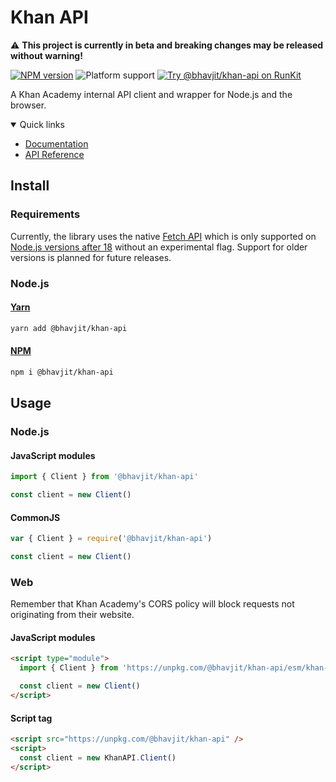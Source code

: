 # Khan API

⚠️ **This project is currently in beta and breaking changes may be released without warning!**

[![NPM version](https://img.shields.io/npm/v/@bhavjit/khan-api)](https://www.npmjs.com/package/@bhavjit/khan-api?activeTab=versions)
![Platform support](https://img.shields.io/node/v/@bhavjit/khan-api)
[![Try @bhavjit/khan-api on RunKit](https://badge.runkitcdn.com/@bhavjit/khan-api.svg)](https://npm.runkit.com/@bhavjit/khan-api)

A Khan Academy internal API client and wrapper for Node.js and the browser.

<details open>

<summary>Quick links</summary>

- [Documentation](https://bhavjitchauhan.github.io/khan-api)
- [API Reference](https://documenter.getpostman.com/view/19553924/2s8YzQUiXU)

</details>

## Install

### Requirements

Currently, the library uses the native [Fetch API](https://developer.mozilla.org/en-US/docs/Web/API/Fetch_API) which is only supported on [Node.js versions after 18](https://nodejs.org/dist/latest-v18.x/docs/api/globals.html#fetch) without an experimental flag. Support for older versions is planned for future releases.

### Node.js

#### [Yarn](https://yarn.pm/@bhavjit/khan-api)

```bash
yarn add @bhavjit/khan-api
```

#### [NPM](https://www.npmjs.com/package/@bhavjit/khan-api)

```bash
npm i @bhavjit/khan-api
```

## Usage

### Node.js

#### JavaScript modules

```js
import { Client } from '@bhavjit/khan-api'

const client = new Client()
```

#### CommonJS

```js
var { Client } = require('@bhavjit/khan-api')

const client = new Client()
```

### Web

Remember that Khan Academy's CORS policy will block requests not originating from their website.

#### JavaScript modules

```html
<script type="module">
  import { Client } from 'https://unpkg.com/@bhavjit/khan-api/esm/khan-api.js'

  const client = new Client()
</script>
```

#### Script tag

```html
<script src="https://unpkg.com/@bhavjit/khan-api" />
<script>
  const client = new KhanAPI.Client()
</script>
```
